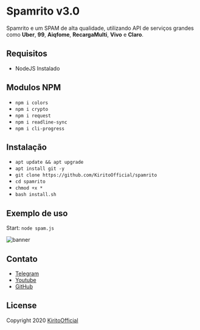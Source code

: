 # Spamrito v3.0
Spamrito e um SPAM de alta qualidade, utilizando API de serviços grandes como **Uber**, **99**, **Aiqfome**, **RecargaMulti**, **Vivo** e **Claro**.

## Requisitos
* NodeJS Instalado

## Modulos NPM
* `npm i colors`
* `npm i crypto`
* `npm i request`
* `npm i readline-sync`
* `npm i cli-progress`

## Instalação
* ```apt update && apt upgrade```
* ```apt install git -y```
* ```git clone https://github.com/KiritoOfficial/spamrito```
* ```cd spamrito```
* ```chmod +x *```
* ```bash install.sh```

## Exemplo de uso
Start: ```node spam.js```

![banner](https://user-images.githubusercontent.com/43851118/97900674-fe666780-1d08-11eb-9574-1c32777203d6.jpg)

## Contato
* [Telegram](https://t.me/KiritoOfficial)
* [Youtube](https://youtube.com/c/KiritoOfficial)
* [GitHub](https://github.com/KiritoOfficial)

## License

Copyright 2020 [KiritoOfficial](https://t.me/KiritoOfficial)
